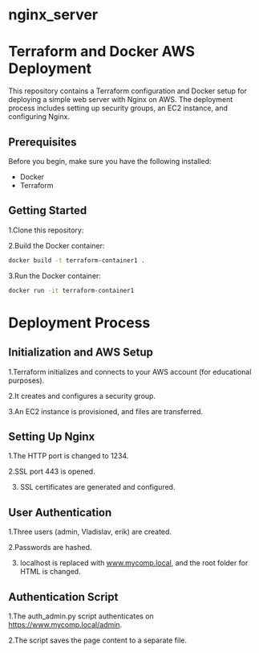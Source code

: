 # nginx_server
# Terraform and Docker AWS Deployment

This repository contains a Terraform configuration and Docker setup for deploying a simple web server with Nginx on AWS. The deployment process includes setting up security groups, an EC2 instance, and configuring Nginx.

## Prerequisites

Before you begin, make sure you have the following installed:

- Docker
- Terraform

## Getting Started

1.Clone this repository:

2.Build the Docker container:

```bash
docker build -t terraform-container1 .
```
3.Run the Docker container:

```bash
docker run -it terraform-container1
```

# Deployment Process
## Initialization and AWS Setup

1.Terraform initializes and connects to your AWS account (for educational purposes).

2.It creates and configures a security group.

3.An EC2 instance is provisioned, and files are transferred.

## Setting Up Nginx

1.The HTTP port is changed to 1234.

2.SSL port 443 is opened.

3. SSL certificates are generated and configured.
   
## User Authentication

1.Three users (admin, Vladislav, erik) are created.

2.Passwords are hashed.

3. localhost is replaced with www.mycomp.local, and the root folder for HTML is changed.
   
## Authentication Script

1.The auth_admin.py script authenticates on https://www.mycomp.local/admin.

2.The script saves the page content to a separate file.
